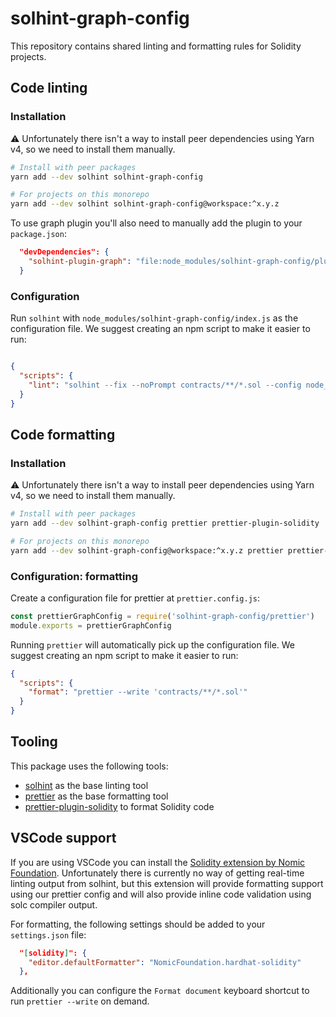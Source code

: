 # solhint-graph-config

This repository contains shared linting and formatting rules for Solidity projects.

## Code linting

### Installation

⚠️ Unfortunately there isn't a way to install peer dependencies using Yarn v4, so we need to install them manually.


```bash
# Install with peer packages
yarn add --dev solhint solhint-graph-config

# For projects on this monorepo
yarn add --dev solhint solhint-graph-config@workspace:^x.y.z
```

To use graph plugin you'll also need to manually add the plugin to your `package.json`:
```json
  "devDependencies": {
    "solhint-plugin-graph": "file:node_modules/solhint-graph-config/plugin"
  }
```

### Configuration

Run `solhint` with `node_modules/solhint-graph-config/index.js` as the configuration file. We suggest creating an npm script to make it easier to run:

```json

{
  "scripts": {
    "lint": "solhint --fix --noPrompt contracts/**/*.sol --config node_modules/solhint-graph-config/index.js"
  }
}

```

## Code formatting

### Installation

⚠️ Unfortunately there isn't a way to install peer dependencies using Yarn v4, so we need to install them manually.


```bash
# Install with peer packages
yarn add --dev solhint-graph-config prettier prettier-plugin-solidity

# For projects on this monorepo
yarn add --dev solhint-graph-config@workspace:^x.y.z prettier prettier-plugin-solidity
```


### Configuration: formatting

Create a configuration file for prettier at `prettier.config.js`:

```javascript
const prettierGraphConfig = require('solhint-graph-config/prettier')
module.exports = prettierGraphConfig
```

Running `prettier` will automatically pick up the configuration file. We suggest creating an npm script to make it easier to run:

```json
{
  "scripts": {
    "format": "prettier --write 'contracts/**/*.sol'"
  }
}
```

## Tooling

This package uses the following tools:
- [solhint](https://protofire.github.io/solhint/) as the base linting tool
- [prettier](https://prettier.io/) as the base formatting tool
- [prettier-plugin-solidity](https://github.com/prettier-solidity/prettier-plugin-solidity) to format Solidity code


## VSCode support

If you are using VSCode you can install the [Solidity extension by Nomic Foundation](https://marketplace.visualstudio.com/items?itemName=NomicFoundation.hardhat-solidity). Unfortunately there is currently no way of getting real-time linting output from solhint, but this extension will provide formatting support using our prettier config and will also provide inline code validation using solc compiler output.

For formatting, the following settings should be added to your `settings.json` file:
```json
  "[solidity]": {
    "editor.defaultFormatter": "NomicFoundation.hardhat-solidity"
  },
```

Additionally you can configure the `Format document` keyboard shortcut to run `prettier --write` on demand.